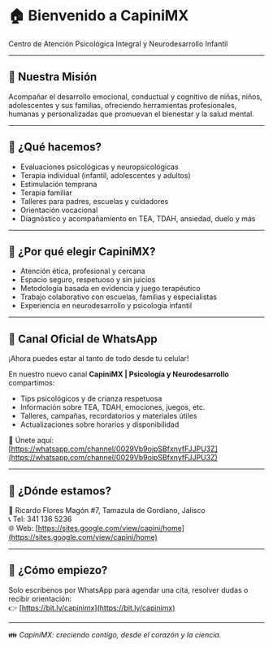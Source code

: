 # 🏠 Bienvenido a CapiniMX

Centro de Atención Psicológica Integral y Neurodesarrollo Infantil

---

## 💙 Nuestra Misión

Acompañar el desarrollo emocional, conductual y cognitivo de niñas, niños, adolescentes y sus familias, ofreciendo herramientas profesionales, humanas y personalizadas que promuevan el bienestar y la salud mental.

---

## 🧠 ¿Qué hacemos?

- Evaluaciones psicológicas y neuropsicológicas  
- Terapia individual (infantil, adolescentes y adultos)  
- Estimulación temprana  
- Terapia familiar  
- Talleres para padres, escuelas y cuidadores  
- Orientación vocacional  
- Diagnóstico y acompañamiento en TEA, TDAH, ansiedad, duelo y más

---

## 🎯 ¿Por qué elegir CapiniMX?

- Atención ética, profesional y cercana  
- Espacio seguro, respetuoso y sin juicios  
- Metodología basada en evidencia y juego terapéutico  
- Trabajo colaborativo con escuelas, familias y especialistas  
- Experiencia en neurodesarrollo y psicología infantil

---

## 📲 Canal Oficial de WhatsApp

¡Ahora puedes estar al tanto de todo desde tu celular!

En nuestro nuevo canal **CapiniMX | Psicología y Neurodesarrollo** compartimos:

- Tips psicológicos y de crianza respetuosa  
- Información sobre TEA, TDAH, emociones, juegos, etc.  
- Talleres, campañas, recordatorios y materiales útiles  
- Actualizaciones sobre horarios y disponibilidad

🔗 Únete aquí: [https://whatsapp.com/channel/0029Vb9oipSBfxnyfFJJPU3Z](https://whatsapp.com/channel/0029Vb9oipSBfxnyfFJJPU3Z)

---

## 📍 ¿Dónde estamos?

📌 Ricardo Flores Magón #7, Tamazula de Gordiano, Jalisco  
📞 Tel: 341 136 5236  
🌐 Web: [https://sites.google.com/view/capini/home](https://sites.google.com/view/capini/home)

---

## 📅 ¿Cómo empiezo?

Solo escríbenos por WhatsApp para agendar una cita, resolver dudas o recibir orientación:  
👉 [https://bit.ly/capinimx](https://bit.ly/capinimx)

---

👪 *CapiniMX: creciendo contigo, desde el corazón y la ciencia.*
